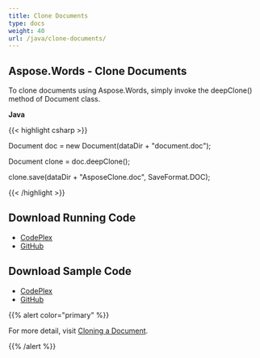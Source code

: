 ```yaml
---
title: Clone Documents
type: docs
weight: 40
url: /java/clone-documents/
---
```


## **Aspose.Words - Clone Documents**
To clone documents using Aspose.Words, simply invoke the deepClone() method of Document class.

**Java**

{{< highlight csharp >}}

 Document doc = new Document(dataDir + "document.doc");

Document clone = doc.deepClone();

clone.save(dataDir + "AsposeClone.doc", SaveFormat.DOC);

{{< /highlight >}}
## **Download Running Code**
- [CodePlex](https://asposewordsjavaapachepoi.codeplex.com/releases/view/618321)
- [GitHub](https://github.com/aspose-words/Aspose.Words-for-Java/releases/tag/Aspose.Words_Java_for_Apache_POI_WP-v1.0.0)
## **Download Sample Code**
- [CodePlex](https://asposewordsjavaapachepoi.codeplex.com/SourceControl/latest#src/main/java/com/aspose/words/examples/asposefeatures/workingwithdocument/clonedoc/AsposeCloneDoc.java)
- [GitHub](https://github.com/aspose-words/Aspose.Words-for-Java/blob/master/Plugins/Aspose_Words_for_Apache_POI/src/main/java/com/aspose/words/examples/asposefeatures/workingwithdocument/clonedoc/AsposeCloneDoc.java)

{{% alert color="primary" %}} 

For more detail, visit [Cloning a Document](/words/java/working-with-document/#workingwithdocument-cloningadocument).

{{% /alert %}}
